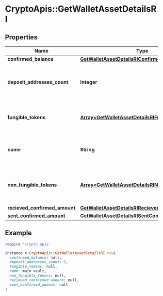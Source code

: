 # CryptoApis::GetWalletAssetDetailsRI

## Properties

| Name | Type | Description | Notes |
| ---- | ---- | ----------- | ----- |
| **confirmed_balance** | [**GetWalletAssetDetailsRIConfirmedBalance**](GetWalletAssetDetailsRIConfirmedBalance.md) |  |  |
| **deposit_addresses_count** | **Integer** | Specifies the count of deposit addresses in the Wallet. |  |
| **fungible_tokens** | [**Array&lt;GetWalletAssetDetailsRIFungibleTokens&gt;**](GetWalletAssetDetailsRIFungibleTokens.md) | Represents fungible tokens&#39;es detailed information |  |
| **name** | **String** | Defines the name of the Wallet given to it by the user. |  |
| **non_fungible_tokens** | [**Array&lt;GetWalletAssetDetailsRINonFungibleTokens&gt;**](GetWalletAssetDetailsRINonFungibleTokens.md) | Represents non-fungible tokens&#39;es detailed information. |  |
| **recieved_confirmed_amount** | [**GetWalletAssetDetailsRIRecievedConfirmedAmount**](GetWalletAssetDetailsRIRecievedConfirmedAmount.md) |  |  |
| **sent_confirmed_amount** | [**GetWalletAssetDetailsRISentConfirmedAmount**](GetWalletAssetDetailsRISentConfirmedAmount.md) |  |  |

## Example

```ruby
require 'crypto_apis'

instance = CryptoApis::GetWalletAssetDetailsRI.new(
  confirmed_balance: null,
  deposit_addresses_count: 5,
  fungible_tokens: null,
  name: main vault,
  non_fungible_tokens: null,
  recieved_confirmed_amount: null,
  sent_confirmed_amount: null
)
```

